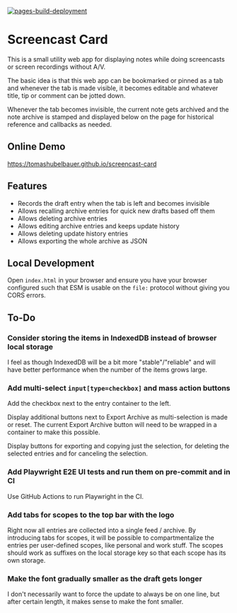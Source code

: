 [![pages-build-deployment](https://github.com/TomasHubelbauer/screencast-card/actions/workflows/pages/pages-build-deployment/badge.svg)](https://github.com/TomasHubelbauer/screencast-card/actions/workflows/pages/pages-build-deployment)

# Screencast Card

This is a small utility web app for displaying notes while doing screencasts or
screen recordings without A/V.

The basic idea is that this web app can be bookmarked or pinned as a tab and
whenever the tab is made visible, it becomes editable and whatever title, tip or
comment can be jotted down.

Whenever the tab becomes invisible, the current note gets archived and the note
archive is stamped and displayed below on the page for historical reference and
callbacks as needed.

## Online Demo

https://tomashubelbauer.github.io/screencast-card


## Features

- Records the draft entry when the tab is left and becomes invisible
- Allows recalling archive entries for quick new drafts based off them
- Allows deleting archive entries
- Allows editing archive entries and keeps update history
- Allows deleting update history entries
- Allows exporting the whole archive as JSON

## Local Development

Open `index.html` in your browser and ensure you have your browser configured
such that ESM is usable on the `file:` protocol without giving you CORS errors.

## To-Do

### Consider storing the items in IndexedDB instead of browser local storage

I feel as though IndexedDB will be a bit more "stable"/"reliable" and will have
better performance when the number of the items grows large.

### Add multi-select `input[type=checkbox]` and mass action buttons

Add the checkbox next to the entry container to the left.

Display additional buttons next to Export Archive as multi-selection is made or
reset.
The current Export Archive button will need to be wrapped in a container to make
this possible.

Display buttons for exporting and copying just the selection, for deleting the
selected entries and for canceling the selection.

### Add Playwright E2E UI tests and run them on pre-commit and in CI

Use GitHub Actions to run Playwright in the CI.

### Add tabs for scopes to the top bar with the logo

Right now all entries are collected into a single feed / archive.
By introducing tabs for scopes, it will be possible to compartmentalize the
entries per user-defined scopes, like personal and work stuff.
The scopes should work as suffixes on the local storage key so that each scope
has its own storage.

### Make the font gradually smaller as the draft gets longer

I don't necessarily want to force the update to always be on one line, but after
certain length, it makes sense to make the font smaller.
